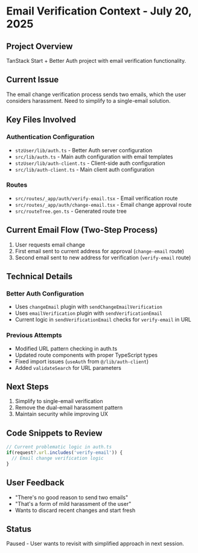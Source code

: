 # Email Verification Context - July 20, 2025

## Project Overview
TanStack Start + Better Auth project with email verification functionality.

## Current Issue
The email change verification process sends two emails, which the user considers harassment. Need to simplify to a single-email solution.

## Key Files Involved

### Authentication Configuration
- `stzUser/lib/auth.ts` - Better Auth server configuration
- `src/lib/auth.ts` - Main auth configuration with email templates
- `stzUser/lib/auth-client.ts` - Client-side auth configuration
- `src/lib/auth-client.ts` - Main client auth configuration

### Routes
- `src/routes/_app/auth/verify-email.tsx` - Email verification route
- `src/routes/_app/auth/change-email.tsx` - Email change approval route
- `src/routeTree.gen.ts` - Generated route tree

## Current Email Flow (Two-Step Process)
1. User requests email change
2. First email sent to current address for approval (`change-email` route)
3. Second email sent to new address for verification (`verify-email` route)

## Technical Details

### Better Auth Configuration
- Uses `changeEmail` plugin with `sendChangeEmailVerification`
- Uses `emailVerification` plugin with `sendVerificationEmail`
- Current logic in `sendVerificationEmail` checks for `verify-email` in URL

### Previous Attempts
- Modified URL pattern checking in auth.ts
- Updated route components with proper TypeScript types
- Fixed import issues (`useAuth` from `@/lib/auth-client`)
- Added `validateSearch` for URL parameters

## Next Steps
1. Simplify to single-email verification
2. Remove the dual-email harassment pattern
3. Maintain security while improving UX

## Code Snippets to Review

```typescript
// Current problematic logic in auth.ts
if(request?.url.includes('verify-email')) {
  // Email change verification logic
}
```

## User Feedback
- "There's no good reason to send two emails"
- "That's a form of mild harassment of the user"
- Wants to discard recent changes and start fresh

## Status
Paused - User wants to revisit with simplified approach in next session.
